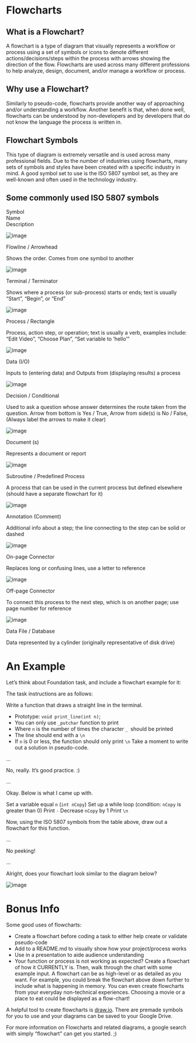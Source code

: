 # Flowcharts
## What is a Flowchart?
A flowchart is a type of diagram that visually represents a workflow or process using a set of symbols or icons to denote different actions/decisions/steps within the process with arrows showing the direction of the flow. Flowcharts are used across many different professions to help analyze, design, document, and/or manage a workflow or process.

## Why use a Flowchart?
Similarly to pseudo-code, flowcharts provide another way of approaching and/or understanding a workflow. Another benefit is that, when done well, flowcharts can be understood by non-developers and by developers that do not know the language the process is written in.

## Flowchart Symbols
This type of diagram is extremely versatile and is used across many professional fields. Due to the number of industries using flowcharts, many sets of symbols and styles have been created with a specific industry in mind. A good symbol set to use is the ISO 5807 symbol set, as they are well-known and often used in the technology industry.

## Some commonly used ISO 5807 symbols
Symbol		
Name		
Description

![image](https://user-images.githubusercontent.com/99530400/180783802-8ccc7501-7546-43c2-8416-2bfcc26d9d4b.png)

Flowline / Arrowhead

Shows the order. Comes from one symbol to another

	
![image](https://user-images.githubusercontent.com/99530400/180783896-2a2e357a-6773-4a14-8691-8e3fe28bb0df.png)

Terminal / Terminator	

Shows where a process (or sub-process) starts or ends; text is usually “Start”, “Begin”, or “End”

	
![image](https://user-images.githubusercontent.com/99530400/180783982-f7de4ef2-0fc7-4825-809a-405b5b1311c4.png)

Process / Rectangle

Process, action step, or operation; text is usually a verb, examples include: “Edit Video”, “Choose Plan”, “Set variable to ‘hello’”

	
![image](https://user-images.githubusercontent.com/99530400/180784129-1c31d709-de1f-46d0-bb8c-d5c4334f0809.png)

Data (I/O)	

Inputs to (entering data) and Outputs from (displaying results) a process

	
![image](https://user-images.githubusercontent.com/99530400/180784241-e0cb26c3-57a6-4d5d-942c-60bf02b26a25.png)

Decision / Conditional

Used to ask a question whose answer determines the route taken from the question. Arrow from bottom is Yes / True, Arrow from side(s) is No / False, (Always label the arrows to make it clear)


![image](https://user-images.githubusercontent.com/99530400/180784315-7ebd7851-8f07-4dc4-bafa-60b189a9557b.png)

Document (s)

Represents a document or report


![image](https://user-images.githubusercontent.com/99530400/180784414-8a0d788a-6d84-4dbb-996d-239166720697.png)

Subroutine / Predefined Process	

A process that can be used in the current process but defined elsewhere (should have a separate flowchart for it)

	
![image](https://user-images.githubusercontent.com/99530400/180784481-6af38f5b-3586-402a-9a46-7ffeda72771b.png)

Annotation (Comment)

Additional info about a step; the line connecting to the step can be solid or dashed


![image](https://user-images.githubusercontent.com/99530400/180784555-ae548b0b-b663-43ca-af1a-809fd63ceae8.png)

On-page Connector

Replaces long or confusing lines, use a letter to reference

	
![image](https://user-images.githubusercontent.com/99530400/180784619-2246a635-048a-4227-a20c-23d5674d7b0b.png)

Off-page Connector	

To connect this process to the next step, which is on another page; use page number for reference


![image](https://user-images.githubusercontent.com/99530400/180784661-6070f593-60d1-4a00-a504-dfd3a941e666.png)

Data File / Database

Data represented by a cylinder (originally representative of disk drive)


# An Example
Let’s think about Foundation task, and include a flowchart example for it:

The task instructions are as follows:

Write a function that draws a straight line in the terminal.

  * Prototype: `void print_line(int n)`;
  * You can only use `_putchar` function to print
  * Where `n` is the number of times the character `_ `should be printed
  * The line should end with a `\n`
  * If `n` is 0 or less, the function should only print `\n`
Take a moment to write out a solution in pseudo-code.





…



No, really. It’s good practice. :)



…



Okay. Below is what I came up with.

Set a variable equal `n` (`int nCopy`)
Set up a while loop (condition: `nCopy` is greater than 0)
Print `-`
Decrease `nCopy` by 1
Print `\n`

Now, using the ISO 5807 symbols from the table above, draw out a flowchart for this function.



…



No peeking!



…




Alright, does your flowchart look similar to the diagram below?

![image](https://user-images.githubusercontent.com/99530400/180785466-3e6afa19-fd5d-4606-9bd7-4c3e423da6e9.png)


# Bonus Info
Some good uses of flowcharts:

  * Create a flowchart before coding a task to either help create or validate pseudo-code
  * Add to a README.md to visually show how your project/process works
  * Use in a presentation to aide audience understanding
  * Your function or process is not working as expected? Create a flowchart of how it CURRENTLY is. Then, walk through the chart with some example input.
A flowchart can be as high-level or as detailed as you want. For example, you could break the flowchart above down further to include what is happening in memory. You can even create flowcharts from your everyday non-technical experiences. Choosing a movie or a place to eat could be displayed as a flow-chart!

A helpful tool to create flowcharts is [draw.io](https://alx-intranet.hbtn.io/rltoken/aOmwlxIhyIzTDorIC5SNWA). There are premade symbols for you to use and your diagrams can be saved to your Google Drive.

For more information on Flowcharts and related diagrams, a google search with simply “flowchart” can get you started. ;)


